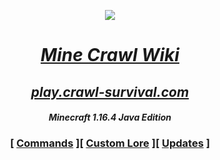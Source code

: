 <p align="center">
    <a href="https://crawl-survival.com">
        <img src="https://www.crawl-survival.com/assets/server-icon.png">
        <h1 align="center"><em>Mine Crawl Wiki</em></h1>
        <h2 align="center"><em>play.crawl-survival.com</em></h2>
</a></p><h4 align="center"><em>Minecraft 1.16.4 Java Edition</em></h4>
<h3 align="center">
    [
    <a href="#gamemode-commands">Commands</a>
    ][
    <a href="#ghost-commands">Custom Lore</a>
    ][
    <a href="#server-updates">Updates</a>
    ]
</h3>
